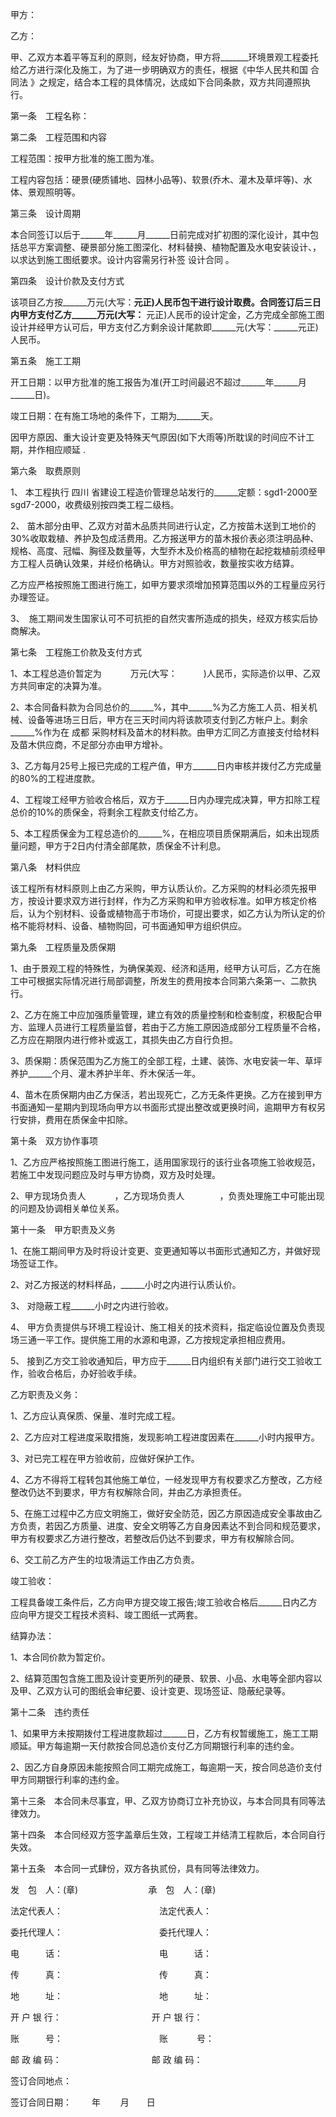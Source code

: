 
 


甲方：


乙方：


甲、乙双方本着平等互利的原则，经友好协商，甲方将_______环境景观工程委托给乙方进行深化及施工，为了进一步明确双方的责任，根据《中华人民共和国
合同法
》之规定，结合本工程的具体情况，达成如下合同条款，双方共同遵照执行。


第一条　工程名称：


第二条　工程范围和内容


工程范围：按甲方批准的施工图为准。


工程内容包括：硬景(硬质铺地、园林小品等)、软景(乔木、灌木及草坪等)、水体、景观照明等。


第三条　设计周期


本合同签订以后于______年______月______日前完成对扩初图的深化设计，其中包括总平方案调整、硬景部分施工图深化、材料替换、植物配置及水电安装设计、，以求达到施工图纸要求。设计内容需另行补签
设计合同
。


第四条　设计价款及支付方式


该项目乙方按______万元(大写：______元正)人民币包干进行设计取费。合同签订后三日内甲方支付乙方______万元(大写：______ 元正)人民币的设计定金，乙方完成全部施工图设计并经甲方认可后，甲方支付乙方剩余设计尾款即______元(大写：______元正)人民币。


第五条　施工工期


开工日期：以甲方批准的施工报告为准(开工时间最迟不超过______年______月______日)。


竣工日期：在有施工场地的条件下，工期为______天。


因甲方原因、重大设计变更及特殊天气原因(如下大雨等)所耽误的时间应不计工期，并作相应顺延 .


第六条　取费原则


1、 本工程执行
四川
省建设工程造价管理总站发行的______定额：sgd1-2000至sgd7-2000，收费级别按四类工程二级档。


2、 苗木部分由甲、乙双方对苗木品质共同进行认定，乙方按苗木送到工地价的30%收取栽植、养护及包成活费用。乙方报送甲方的苗木报价表必须注明品种、规格、高度、冠幅、胸径及数量等，大型乔木及价格高的植物在起挖栽植前须经甲方工程人员确认效果，并经价格确认。甲方对照验收，数量按实收方结算。


乙方应严格按照施工图进行施工，如甲方要求须增加预算范围以外的工程量应另行办理签证。


3、　施工期间发生国家认可不可抗拒的自然灾害所造成的损失，经双方核实后协商解决。


第七条　工程施工价款及支付方式


1、本工程总造价暂定为　　　 万元(大写：　　　)人民币，实际造价以甲、乙双方共同审定的决算为准。


2、本合同备料款为合同总价的______%，其中______%为乙方施工人员、相关机械、设备等进场三日后，甲方在三天时间内将该款项支付到乙方帐户上。剩余______%作为在
成都
采购材料及苗木的材料款。由甲方汇同乙方直接支付给材料及苗木供应商，不足部分亦由甲方增补。


3、乙方每月25号上报已完成的工程产值，甲方______日内审核并拨付乙方完成量的80%的工程进度款。


4、工程竣工经甲方验收合格后，双方于______日内办理完成决算，甲方扣除工程总价的10%的质保金，将剩余工程款支付给乙方。


5、本工程质保金为工程总造价的______%，在相应项目质保期满后，如未出现质量问题，甲方于2日内付清全部尾款，质保金不计利息。


第八条　材料供应


该工程所有材料原则上由乙方采购，甲方认质认价。乙方采购的材料必须先报甲方，按设计要求双方进行封样，作为乙方采购和甲方验收标准。如甲方核定价格后，认为个别材料、设备或植物高于市场价，可提出要求，如乙方认为所认定的价格不能将材料、设备、植物购回，可书面通知甲方组织供应。


第九条　工程质量及质保期


1、由于景观工程的特殊性，为确保美观、经济和适用，经甲方认可后，乙方在施工中可根据实际情况进行局部调整，所发生的费用按本合同第六条第一、二款执行。


2、乙方在施工中应加强质量管理，建立有效的质量控制和检查制度，积极配合甲方、监理人员进行工程质量监督，若由于乙方施工原因造成部分工程质量不合格，乙方应在期限内进行修补或返工，其损失由乙方自行负担。


3、质保期：质保范围为乙方施工的全部工程，土建、装饰、水电安装一年、草坪养护______个月、灌木养护半年、乔木保活一年。


4、苗木在质保期内由乙方保活，若出现死亡，乙方无条件更换。乙方在接到甲方书面通知一星期内到现场向甲方以书面形式提出整改或更换时间，逾期甲方有权另行安排，费用在质保金中扣除。


第十条　双方协作事项


1、乙方应严格按照施工图进行施工，适用国家现行的该行业各项施工验收规范，若施工中发现问题应及时与甲方协商，双方及时处理。


2、甲方现场负责人　　　 ，乙方现场负责人　　　　，负责处理施工中可能出现的问题及协调相关单位关系。


第十一条　甲方职责及义务


1、在施工期间甲方及时将设计变更、变更通知等以书面形式通知乙方，并做好现场签证工作。


2、对乙方报送的材料样品，______小时之内进行认质认价。


3、 对隐蔽工程______小时之内进行验收。


4、 甲方负责提供与环境工程设计、施工相关的技术资料，指定临设位置及负责现场三通一平工作。提供施工用的水源和电源，乙方按规定承担相应费用。


5、 接到乙方交工验收通知后，甲方应于______日内组织有关部门进行交工验收工作，验收合格后，办好验收手续。


乙方职责及义务：


1、乙方应认真保质、保量、准时完成工程。


2、乙方应对工程进度采取措施，发现影响工程进度因素在______小时内报甲方。


3、对已完工程在甲方验收前，应做好保护工作。


4、乙方不得将工程转包其他施工单位，一经发现甲方有权要求乙方整改，乙方经整改仍达不到要求，甲方有权解除合同，并由乙方承担责任。


5、在施工过程中乙方应文明施工，做好安全防范，因乙方原因造成安全事故由乙方负责，若因乙方质量、进度、安全文明等乙方自身因素达不到合同和规范要求，甲方有权要求乙方进行整改，若整改后仍达不到要求，甲方有权解除合同。


6、交工前乙方产生的垃圾清运工作由乙方负责。


竣工验收：


工程具备竣工条件后，乙方向甲方提交竣工报告;竣工验收合格后______日内乙方应向甲方提交工程技术资料、竣工图纸一式两套。


结算办法：


1、本合同价款为暂定价。


2、结算范围包含施工图及设计变更所列的硬景、软景、小品、水电等全部内容以及甲、乙双方认可的图纸会审纪要、设计变更、现场签证、隐蔽纪录等。


第十二条　违约责任


1、如果甲方未按期拨付工程进度款超过______日，乙方有权暂缓施工，施工工期顺延。甲方每逾期一天付款按合同总造价支付乙方同期银行利率的违约金。


2、因乙方自身原因未能按照合同工期完成施工，每逾期一天，按合同总造价支付甲方同期银行利率的违约金。


第十三条　本合同未尽事宜，甲、乙双方协商订立补充协议，与本合同具有同等法律效力。


第十四条　本合同经双方签字盖章后生效，工程竣工并结清工程款后，本合同自行失效。


第十五条　本合同一式肆份，双方各执贰份，具有同等法律效力。


发　包　人：(章)　　　　　　　　承　包　人：(章)


法定代表人：　　　　　　　　　　　法定代表人：


委托代理人：　　　　　　　　　　　委托代理人：


电　　　话：　　　　　　　　　　　电　　　话：


传　　　真：　　　　　　　　　　　传　　　真：


地　　　址：　　　　　　　　　　　地　　　址：


开 户 银 行：　　　　　　　　　　 开 户 银 行：


账　　　号：　　　　　　　　　　　账　　　 号：


邮 政 编 码：　　　　　　　　　　 邮 政 编 码：


签订合同地点：


签订合同日期：　　 年　　 月　　日
 


 

 
 
 
 
 
  


  
 

  


  


  
 
 
 
 


